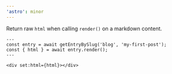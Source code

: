 ```yaml
---
'astro': minor
---
```


Return raw `html` when calling `render()` on a markdown content.

```astro
---
const entry = await getEntryBySlug('blog', 'my-first-post');
const { html } = await entry.render();
---

<div set:html={html}></div>
```
